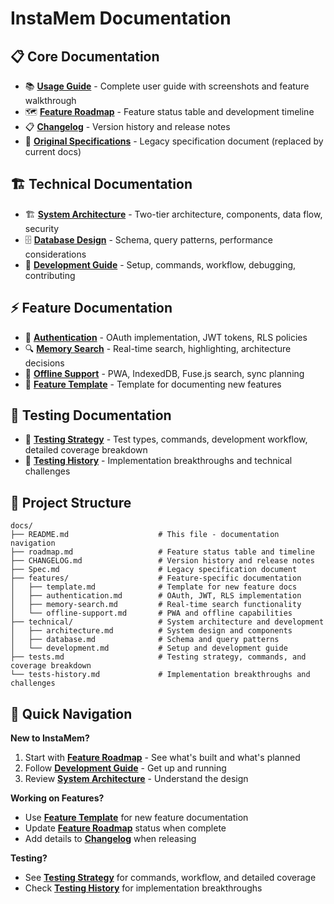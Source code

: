 # InstaMem Documentation

## 📋 Core Documentation

-   📚 [**Usage Guide**](usage.md) - Complete user guide with screenshots and feature walkthrough
-   🗺️ [**Feature Roadmap**](roadmap.md) - Feature status table and development timeline
-   📋 [**Changelog**](CHANGELOG.md) - Version history and release notes  
-   📜 [**Original Specifications**](Spec.md) - Legacy specification document (replaced by current docs)

## 🏗️ Technical Documentation

-   🏗️ [**System Architecture**](technical/architecture.md) - Two-tier architecture, components, data flow, security
-   🗄️ [**Database Design**](technical/database.md) - Schema, query patterns, performance considerations
-   🚀 [**Development Guide**](technical/development.md) - Setup, commands, workflow, debugging, contributing

## ⚡ Feature Documentation

-   🔐 [**Authentication**](features/authentication.md) - OAuth implementation, JWT tokens, RLS policies
-   🔍 [**Memory Search**](features/memory-search.md) - Real-time search, highlighting, architecture decisions
-   📴 [**Offline Support**](features/offline-support.md) - PWA, IndexedDB, Fuse.js search, sync planning
-   📝 [**Feature Template**](features/template.md) - Template for documenting new features

## 🧪 Testing Documentation

-   🧪 [**Testing Strategy**](tests.md) - Test types, commands, development workflow, detailed coverage breakdown
-   📖 [**Testing History**](tests-history.md) - Implementation breakthroughs and technical challenges


## 📁 Project Structure

```
docs/
├── README.md                    # This file - documentation navigation
├── roadmap.md                   # Feature status table and timeline 
├── CHANGELOG.md                 # Version history and release notes
├── Spec.md                      # Legacy specification document
├── features/                    # Feature-specific documentation
│   ├── template.md              # Template for new feature docs
│   ├── authentication.md        # OAuth, JWT, RLS implementation
│   ├── memory-search.md         # Real-time search functionality  
│   └── offline-support.md       # PWA and offline capabilities
├── technical/                   # System architecture and development
│   ├── architecture.md          # System design and components
│   ├── database.md              # Schema and query patterns
│   └── development.md           # Setup and development guide
├── tests.md                     # Testing strategy, commands, and coverage breakdown
└── tests-history.md             # Implementation breakthroughs and challenges
```

## 🚀 Quick Navigation

**New to InstaMem?**
1. Start with [**Feature Roadmap**](roadmap.md) - See what's built and what's planned
2. Follow [**Development Guide**](technical/development.md) - Get up and running
3. Review [**System Architecture**](technical/architecture.md) - Understand the design

**Working on Features?**
- Use [**Feature Template**](features/template.md) for new feature documentation
- Update [**Feature Roadmap**](roadmap.md) status when complete
- Add details to [**Changelog**](CHANGELOG.md) when releasing

**Testing?**
- See [**Testing Strategy**](tests.md) for commands, workflow, and detailed coverage
- Check [**Testing History**](tests-history.md) for implementation breakthroughs
